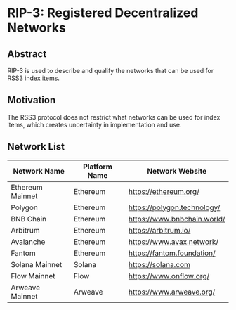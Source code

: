 # RIP-3: Registered Decentralized Networks

## Abstract

RIP-3 is used to describe and qualify the networks that can be used for RSS3 index items.

## Motivation

The RSS3 protocol does not restrict what networks can be used for index items, which creates uncertainty in implementation and use.

## Network List

| Network Name | Platform Name | Network Website |
| -- | -- | -- |
| Ethereum Mainnet | Ethereum | <https://ethereum.org/> |
| Polygon | Ethereum | <https://polygon.technology/> |
| BNB Chain | Ethereum | <https://www.bnbchain.world/> |
| Arbitrum | Ethereum | <https://arbitrum.io/> |
| Avalanche | Ethereum | <https://www.avax.network/> |
| Fantom | Ethereum | <https://fantom.foundation/> |
| Solana Mainnet | Solana | <https://solana.com> |
| Flow Mainnet | Flow | <https://www.onflow.org/> |
| Arweave Mainnet | Arweave | <https://www.arweave.org/> |
